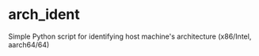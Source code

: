 # arch_ident
Simple Python script for identifying host machine's architecture (x86/Intel, aarch64/64)
